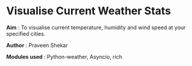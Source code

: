 
# Visualise Current Weather Stats

**Aim** : To visualise current temperature, humidity and wind speed at your specified cities.

**Author** : Praveen Shekar

**Modules used** : Python-weather, Asyncio, rich
